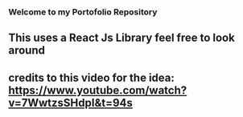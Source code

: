 ### Welcome to my Portofolio Repository

## This uses a React Js Library feel free to look around

## credits to this video for the idea: https://www.youtube.com/watch?v=7WwtzsSHdpI&t=94s
